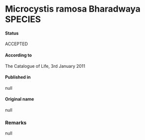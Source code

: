 # Microcystis ramosa Bharadwaya SPECIES

#### Status
ACCEPTED

#### According to
The Catalogue of Life, 3rd January 2011

#### Published in
null

#### Original name
null

### Remarks
null